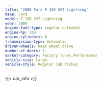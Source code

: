 ```yaml
---
title: "2000 Ford F-150 SVT Lightning"
make: Ford
model: F-150 SVT Lightning
year: 2000
engine-fuel-type: regular unleaded
engine-hp: 360
engine-cylinders: 8
transmission-type: Automatic
driven-wheels: Rear wheel drive
number-of-doors: 2
market-category: Factory Tuner,Performance
vehicle-size: Large
vehicle-style: Regular Cab Pickup
---
```


{{< car_info >}}
